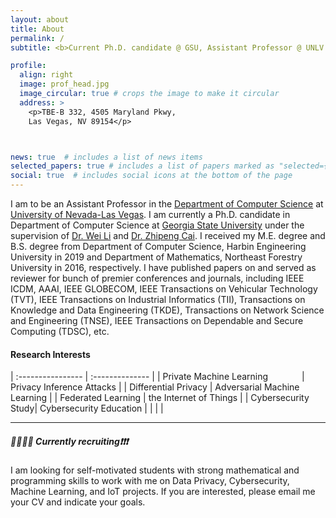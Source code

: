 ```yaml
---
layout: about
title: About
permalink: /
subtitle: <b>Current Ph.D. candidate @ GSU, Assistant Professor @ UNLV from Fall 2023</b>

profile:
  align: right
  image: prof_head.jpg
  image_circular: true # crops the image to make it circular
  address: >
    <p>TBE-B 332, 4505 Maryland Pkwy,
    Las Vegas, NV 89154</p>



news: true  # includes a list of news items
selected_papers: true # includes a list of papers marked as "selected={true}"
social: true  # includes social icons at the bottom of the page
---
```



I am to be an Assistant Professor in the [Department of Computer Science](https://www.unlv.edu/cs/) at [University of Nevada-Las Vegas](https://www.unlv.edu/).
I am currently a Ph.D. candidate in Department of Computer Science at [Georgia State University](https://www.gsu.edu/) under the supervision of [Dr. Wei Li](https://tinman.cs.gsu.edu/~wli28/) and [Dr. Zhipeng Cai](http://cai.csgsu.org/index.html).
I received my M.E. degree and B.S. degree from Department of Computer Science, Harbin Engineering University in 2019 and Department of Mathematics, Northeast Forestry University in 2016, respectively.
I have published papers on and served as reviewer for bunch of premier conferences and journals, including IEEE ICDM, AAAI, IEEE GLOBECOM, IEEE Transactions on Vehicular Technology (TVT), IEEE Transactions on Industrial Informatics (TII), Transactions on Knowledge and Data Engineering (TKDE), Transactions on Network Science and Engineering (TNSE), IEEE Transactions on Dependable and Secure Computing (TDSC), etc.

#### Research Interests  

| :----------------  | :-------------- |
| Private Machine Learning  &emsp; &emsp; &emsp;| Privacy Inference Attacks |
| Differential Privacy | Adversarial Machine Learning |
| Federated Learning  | the Internet of Things |
| Cybersecurity  Study| Cybersecurity Education |
| |  |

_ _ _

##### 🚀💡🏳️‍🌈 Currently recruiting❗❗❗

 I am looking for self-motivated students with strong mathematical and programming skills to work with me on Data Privacy, Cybersecurity, Machine Learning, and IoT projects. If you are interested, please email me your CV and indicate your goals.
